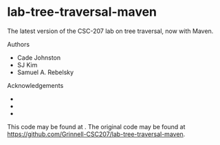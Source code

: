 # lab-tree-traversal-maven

The latest version of the CSC-207 lab on tree traversal, now with Maven.

Authors

* Cade Johnston
* SJ Kim
* Samuel A. Rebelsky

Acknowledgements

*
*
*

This code may be found at <URL>. The original code may be found at <https://github.com/Grinnell-CSC207/lab-tree-traversal-maven>.
